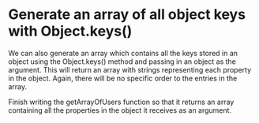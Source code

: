 # Generate an array of all object keys with Object.keys()

We can also generate an array which contains all the keys stored in an object using the Object.keys() method and passing in an object as the argument. This will return an array with strings representing each property in the object. Again, there will be no specific order to the entries in the array.

Finish writing the getArrayOfUsers function so that it returns an array containing all the properties in the object it receives as an argument.
